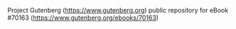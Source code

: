 Project Gutenberg (https://www.gutenberg.org) public repository for
eBook #70163 (https://www.gutenberg.org/ebooks/70163)
